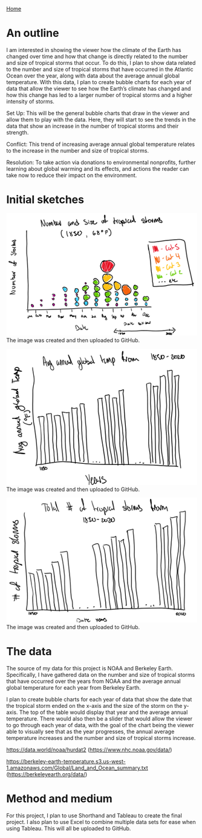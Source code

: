[Home]( https://pbm15.github.io/Mitchell-Portfolio/)

# An outline
I am interested in showing the viewer how the climate of the Earth has changed over time and how that change is directly related to the number and size of tropical storms that occur. To do this, I plan to show data related to the number and size of tropical storms that have occurred in the Atlantic Ocean over the year, along with data about the average annual global temperature.
With this data, I plan to create bubble charts for each year of data that allow the viewer to see how the Earth’s climate has changed and how this change has led to a larger number of tropical storms and a higher intensity of storms. 

Set Up: This will be the general bubble charts that draw in the viewer and allow them to play with the data. Here, they will start to see the trends in the data that show an increase in the number of tropical storms and their strength.

Conflict: This trend of increasing average annual global temperature relates to the increase in the number and size of tropical storms. 

Resolution: To take action via donations to environmental nonprofits, further learning about global warming and its effects, and actions the reader can take now to reduce their impact on the environment.

# Initial sketches
![Graph Sketch #1](Screenshot2024-11-20135941.png)
The image was created and then uploaded to GitHub.

![Graph Sketch #2](Screenshot2024-11-20140004.png)
The image was created and then uploaded to GitHub.

![Graph Sketch #3](Screenshot2024-11-20140032.png)
The image was created and then uploaded to GitHub.

# The data
The source of my data for this project is NOAA and Berkeley Earth. Specifically, I have gathered data on the number and size of tropical storms that have occurred over the years from NOAA and the average annual global temperature for each year from Berkeley Earth. 
 
I plan to create bubble charts for each year of data that show the date that the tropical storm ended on the x-axis and the size of the storm on the y-axis. The top of the table would display that year and the average annual temperature. There would also then be a slider that would allow the viewer to go through each year of data, with the goal of the chart being the viewer able to visually see that as the year progresses, the annual average temperature increases and the number and size of tropical storms increase.  
 
https://data.world/noaa/hurdat2 (https://www.nhc.noaa.gov/data/)

https://berkeley-earth-temperature.s3.us-west-1.amazonaws.com/Global/Land_and_Ocean_summary.txt (https://berkeleyearth.org/data/)

# Method and medium
For this project, I plan to use Shorthand and Tableau to create the final project. I also plan to use Excel to combine multiple data sets for ease when using Tableau. This will all be uploaded to GitHub.
